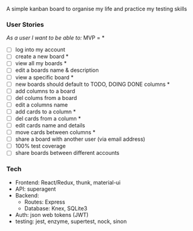 A simple kanban board to organise my life and practice my testing skills

### User Stories

*As a user I want to be able to:*
MVP = *

- [ ] log into my account
- [ ] create a new board *
- [ ] view all my boards *
- [ ] edit a boards name & description
- [ ] view a specific board *
- [ ] new boards should default to TODO, DOING DONE columns *
- [ ] add columns to a board
- [ ] del colums from a board
- [ ] edit a columns name
- [ ] add cards to a column *
- [ ] del cards from a column *
- [ ] edit cards name and details
- [ ] move cards between columns *
- [ ] share a board with another user (via email address)
- [ ] 100% test coverage
- [ ] share boards between different accounts

### Tech
  - Frontend: React/Redux, thunk, material-ui
  - API: superagent
  - Backend:
    - Routes: Express
    - Database: Knex, SQLite3
  - Auth: json web tokens (JWT)
  - testing: jest, enzyme, supertest, nock, sinon
